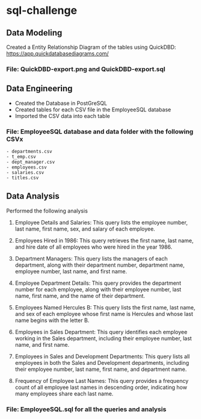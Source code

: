 # sql-challenge


## Data Modeling
Created a Entity Relationship Diagram of the tables using QuickDBD: https://app.quickdatabasediagrams.com/

### File: QuickDBD-export.png and QuickDBD-export.sql


## Data Engineering
- Created the Database in PostGreSQL
- Created tables for each CSV file in the EmployeeSQL database
- Imported the CSV data into each table

    
### File: EmployeeSQL database and data folder with the following CSVx
    - departments.csv
    - t_emp.csv
    - dept_manager.csv
    - employees.csv
    - salaries.csv
    - titles.csv


## Data Analysis
Performed the following analysis
  1. Employee Details and Salaries: This query lists the employee number, last name, first name, sex, and salary of each employee.
  
  2. Employees Hired in 1986: This query retrieves the first name, last name, and hire date of all employees who were hired in the year 1986.
  
  3. Department Managers: This query lists the managers of each department, along with their department number, department name, employee number, last name, and first name.
  
  4. Employee Department Details: This query provides the department number for each employee, along with their employee number, last name, first name, and the name of their department.
  
  5. Employees Named Hercules B: This query lists the first name, last name, and sex of each employee whose first name is Hercules and whose last name begins with the letter B.
  
  6. Employees in Sales Department: This query identifies each employee working in the Sales department, including their employee number, last name, and first name.
  
  7. Employees in Sales and Development Departments: This query lists all employees in both the Sales and Development departments, including their employee number, last name, first name, and department name.
  
  8. Frequency of Employee Last Names: This query provides a frequency count of all employee last names in descending order, indicating how many employees share each last name.


### File: EmployeeSQL.sql for all the queries and analysis
